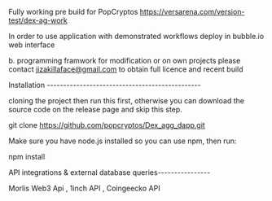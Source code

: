 
Fully working pre build for PopCryptos https://versarena.com/version-test/dex-ag-work

In order to use application with demonstrated workflows deploy in bubble.io web interface 

b. programming framwork for modification or on own projects please contact jizakillaface@gmail.com to obtain full licence and recent build 


Installation -----------------------------------------------

cloning the project then run this first, otherwise you can download the source code on the release page and skip this step.

git clone https://github.com/popcryptos/Dex_agg_dapp.git

Make sure you have node.js installed so you can use npm, then run:

npm install


API integrations & external database queries----------------

Morlis Web3 Api  , 1inch API , Coingeecko API 
